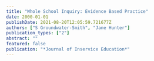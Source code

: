 ```yaml
---
title: "Whole School Inquiry: Evidence Based Practice"
date: 2000-01-01
publishDate: 2021-08-20T12:05:59.721677Z
authors: ["S Groundwater-Smith", "Jane Hunter"]
publication_types: ["2"]
abstract: ""
featured: false
publication: "*Journal of Inservice Education*"
---
```


